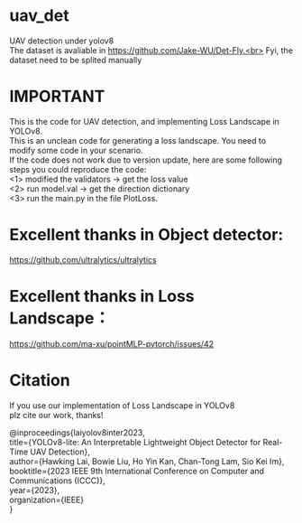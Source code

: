 # uav_det
UAV detection under yolov8<br>
The dataset is avaliable in https://github.com/Jake-WU/Det-Fly.<br>
Fyi, the dataset need to be splited manually<br>
# IMPORTANT
This is the code for UAV detection, and implementing Loss Landscape in YOLOv8.<br>
This is an unclean code for generating a loss landscape. You need to modify some code in your scenario.<br>
If the code does not work due to version update, here are some following steps you could reproduce the code:<br>
<1> modified the validators -> get the loss value<br>
<2> run model.val -> get the direction dictionary<br>
<3> run the main.py in the file PlotLoss.<br>

# Excellent thanks in Object detector:
https://github.com/ultralytics/ultralytics

# Excellent thanks in Loss Landscape：
https://github.com/ma-xu/pointMLP-pytorch/issues/42

# Citation
If you use our implementation of Loss Landscape in YOLOv8<br>
plz cite our work, thanks!<br>

@inproceedings{laiyolov8inter2023,<br>
  title={YOLOv8-lite: An Interpretable Lightweight Object Detector for Real-Time UAV Detection},<br>
  author={Hawking Lai, Bowie Liu, Ho Yin Kan, Chan-Tong Lam, Sio Kei Im},<br>
  booktitle={2023 IEEE 9th International Conference on Computer and Communications (ICCC)},<br>
  year={2023},<br>
  organization={IEEE}<br>
}

